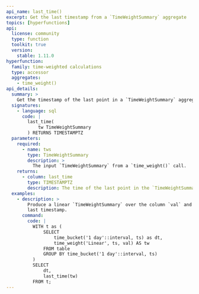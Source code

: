 ```yaml
---
api_name: last_time()
excerpt: Get the last timestamp from a `TimeWeightSummary` aggregate
topics: [hyperfunctions]
api:
  license: community
  type: function
  toolkit: true
  version:
    stable: 1.11.0
hyperfunction:
  family: time-weighted calculations
  type: accessor
  aggregates:
    - time_weight()
api_details:
  summary: >
    Get the timestamp of the last point in a `TimeWeightSummary` aggregate.
  signatures:
    - language: sql
      code: |
        last_time(
            tw TimeWeightSummary
        ) RETURNS TIMESTAMPTZ
  parameters:
    required:
      - name: tws
        type: TimeWeightSummary
        description: >
          The input `TimeWeightSummary` from a `time_weight()` call.
    returns:
      - column: last_time
        type: TIMESTAMPTZ
        description: The time of the last point in the `TimeWeightSummary`
  examples:
    - description: >
        Produce a linear `TimeWeightSummary` over the column `val` and get the
        last timestamp.
      command:
        code: |
          WITH t as (
              SELECT
                  time_bucket('1 day'::interval, ts) as dt,
                  time_weight('Linear', ts, val) AS tw
              FROM table
              GROUP BY time_bucket('1 day'::interval, ts)
          )
          SELECT
              dt,
              last_time(tw)
          FROM t;
---
```


